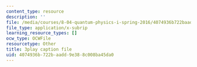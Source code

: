 ```yaml
---
content_type: resource
description: ''
file: /media/courses/8-04-quantum-physics-i-spring-2016/4074936b722baadd9e388c008ba45da0_xmjvqbYvY9o.srt
file_type: application/x-subrip
learning_resource_types: []
ocw_type: OCWFile
resourcetype: Other
title: 3play caption file
uid: 4074936b-722b-aadd-9e38-8c008ba45da0
---
```

